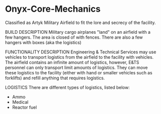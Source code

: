# Onyx-Core-Mechanics

Classified as Artyk Military Airfield to fit the lore and secrecy of the facility.

BUILD DESCRIPTION
Military cargo airplanes "land" on an airfield with a few hangers. The area is closed of with fences. There are also a few hangers with boxes (aka the logistics)

FUNCTIONALITY DESCRIPTION
Engineering & Technical Services may use vehicles to transport logistics from the airfield to the facility with vehicles. The airfield contains an infinite amount of logistics, however, E&TS personnel can only transport limit amounts of logistics. They can move these logistics to the facility (either with hand or smaller vehicles such as forklifts) and refill anything that requires logistics.

LOGISTICS
There are different types of logistics, listed below:

- Ammo
- Medical
- Reactor fuel